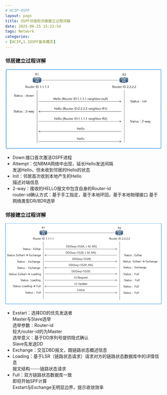 ```yaml
---
# HCIP-OSPF
layout: pags
title: OSPF邻居和邻接建立过程详解
date: 2025-06-25 15:23:54
tags: Network
categories: 
- [HCIP,1.1OSPF基本概念]
---
```


### 邻居建立过程详解 

![命令](../imgs/OSPF/邻居建立过程详解.png)

- Down:接口首次激活OSPF进程
- Attempt：仅NBMA网络中出现，延长Hello发送间隔  
           发送Hello，但未收到邻居的Hello的状态
- Init：邻居首次收到本地产生的Hello  
        描述对端信息
        <!-- more -->        
- 2-way：接收的HELLO报文中包含自身的Router-id  
          router-id确认方式：基于手工指定，基于本地环回，基于本地物理接口
        基于网络类型DR/BDR选举

### 邻接建立过程详解

![命令](../imgs/OSPF/邻接建立过程详解.png)

- Exstart：选择DD的优先发送者  
           Master与Slave选举  
               选举参数：Router-id    
                    较大router-id的为Master  
                选举意义：基于DD序列号提供隐式确认  
                    Slave先发送DD
- Exchange：交互DBD报文，既链路状态概述信息
- Loading：基于LSR（链路状态请求）请求对方的链路状态数据库中的详情信息  
   报文结构-----链路状态请求
- Full：双方链路状态数据库一致  
    即将开始SPF计算  
Exstart与Exchange无明显边界，提示收敛效率               